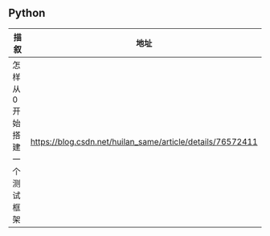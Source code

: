 ## Python
| 描叙          | 地址           |
| ------------- |:-------------:| 
|怎样从0开始搭建一个测试框架|https://blog.csdn.net/huilan_same/article/details/76572411|
